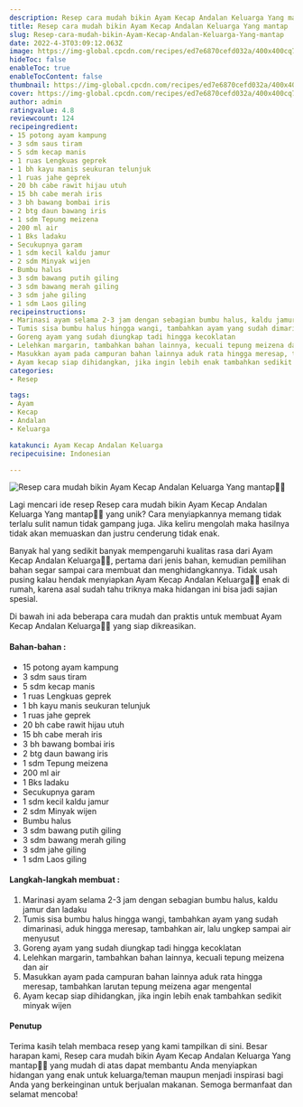 ```yaml
---
description: Resep cara mudah bikin Ayam Kecap Andalan Keluarga Yang mantap"
title: Resep cara mudah bikin Ayam Kecap Andalan Keluarga Yang mantap
slug: Resep-cara-mudah-bikin-Ayam-Kecap-Andalan-Keluarga-Yang-mantap
date: 2022-4-3T03:09:12.063Z
image: https://img-global.cpcdn.com/recipes/ed7e6870cefd032a/400x400cq70/photo.jpg
hideToc: false
enableToc: true
enableTocContent: false
thumbnail: https://img-global.cpcdn.com/recipes/ed7e6870cefd032a/400x400cq70/photo.jpg
cover: https://img-global.cpcdn.com/recipes/ed7e6870cefd032a/400x400cq70/photo.jpg
author: admin
ratingvalue: 4.8
reviewcount: 124
recipeingredient:
- 15 potong ayam kampung
- 3 sdm saus tiram
- 5 sdm kecap manis
- 1 ruas Lengkuas geprek
- 1 bh kayu manis seukuran telunjuk
- 1 ruas jahe geprek
- 20 bh cabe rawit hijau utuh
- 15 bh cabe merah iris
- 3 bh bawang bombai iris
- 2 btg daun bawang iris
- 1 sdm Tepung meizena
- 200 ml air
- 1 Bks ladaku
- Secukupnya garam
- 1 sdm kecil kaldu jamur
- 2 sdm Minyak wijen
- Bumbu halus
- 3 sdm bawang putih giling
- 3 sdm bawang merah giling
- 3 sdm jahe giling
- 1 sdm Laos giling
recipeinstructions:
- Marinasi ayam selama 2-3 jam dengan sebagian bumbu halus, kaldu jamur dan ladaku
- Tumis sisa bumbu halus hingga wangi, tambahkan ayam yang sudah dimarinasi, aduk hingga meresap, tambahkan air, lalu ungkep sampai air menyusut
- Goreng ayam yang sudah diungkap tadi hingga kecoklatan
- Lelehkan margarin, tambahkan bahan lainnya, kecuali tepung meizena dan air
- Masukkan ayam pada campuran bahan lainnya aduk rata hingga meresap, tambahkan larutan tepung meizena agar mengental
- Ayam kecap siap dihidangkan, jika ingin lebih enak tambahkan sedikit minyak wijen
categories:
- Resep

tags:
- Ayam
- Kecap
- Andalan
- Keluarga

katakunci: Ayam Kecap Andalan Keluarga
recipecuisine: Indonesian

---
```


![Resep cara mudah bikin Ayam Kecap Andalan Keluarga Yang mantap👩‍🍳](https://img-global.cpcdn.com/recipes/ed7e6870cefd032a/400x400cq70/photo.jpg)

Lagi mencari ide resep Resep cara mudah bikin Ayam Kecap Andalan Keluarga Yang mantap👩‍🍳 yang unik? Cara menyiapkannya memang tidak terlalu sulit namun tidak gampang juga. Jika keliru mengolah maka hasilnya tidak akan memuaskan dan justru cenderung tidak enak.

Banyak hal yang sedikit banyak mempengaruhi kualitas rasa dari Ayam Kecap Andalan Keluarga👩‍🍳, pertama dari jenis bahan, kemudian pemilihan bahan segar sampai cara membuat dan menghidangkannya. Tidak usah pusing kalau hendak menyiapkan Ayam Kecap Andalan Keluarga👩‍🍳 enak di rumah, karena asal sudah tahu triknya maka hidangan ini bisa jadi sajian spesial.

Di bawah ini ada beberapa cara mudah dan praktis untuk membuat Ayam Kecap Andalan Keluarga👩‍🍳 yang siap dikreasikan.

<!--inarticleads1-->

#### Bahan-bahan :

- 15 potong ayam kampung
- 3 sdm saus tiram
- 5 sdm kecap manis
- 1 ruas Lengkuas geprek
- 1 bh kayu manis seukuran telunjuk
- 1 ruas jahe geprek
- 20 bh cabe rawit hijau utuh
- 15 bh cabe merah iris
- 3 bh bawang bombai iris
- 2 btg daun bawang iris
- 1 sdm Tepung meizena
- 200 ml air
- 1 Bks ladaku
- Secukupnya garam
- 1 sdm kecil kaldu jamur
- 2 sdm Minyak wijen
- Bumbu halus
- 3 sdm bawang putih giling
- 3 sdm bawang merah giling
- 3 sdm jahe giling
- 1 sdm Laos giling

<!--inarticleads2-->

#### Langkah-langkah membuat :

1. Marinasi ayam selama 2-3 jam dengan sebagian bumbu halus, kaldu jamur dan ladaku
1. Tumis sisa bumbu halus hingga wangi, tambahkan ayam yang sudah dimarinasi, aduk hingga meresap, tambahkan air, lalu ungkep sampai air menyusut
1. Goreng ayam yang sudah diungkap tadi hingga kecoklatan
1. Lelehkan margarin, tambahkan bahan lainnya, kecuali tepung meizena dan air
1. Masukkan ayam pada campuran bahan lainnya aduk rata hingga meresap, tambahkan larutan tepung meizena agar mengental
1. Ayam kecap siap dihidangkan, jika ingin lebih enak tambahkan sedikit minyak wijen

#### Penutup

Terima kasih telah membaca resep yang kami tampilkan di sini. Besar harapan kami, Resep cara mudah bikin Ayam Kecap Andalan Keluarga Yang mantap👩‍🍳 yang mudah di atas dapat membantu Anda menyiapkan hidangan yang enak untuk keluarga/teman maupun menjadi inspirasi bagi Anda yang berkeinginan untuk berjualan makanan. Semoga bermanfaat dan selamat mencoba!